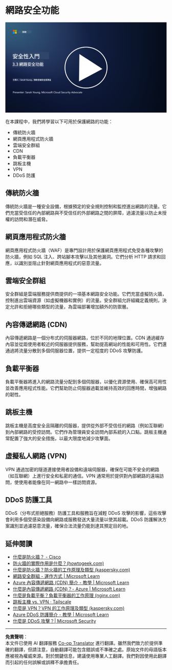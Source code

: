 <!--
CO_OP_TRANSLATOR_METADATA:
{
  "original_hash": "c3aba077bb98eebc925dd58d870229ab",
  "translation_date": "2025-09-03T23:31:55+00:00",
  "source_file": "3.3 Network security capabilities.md",
  "language_code": "mo"
}
-->
# 網路安全功能

[![觀看影片](../../translated_images/3-3_placeholder.1a1265ccd17434df15e62f7e405fd8fc6a956414505c1266772f33d926e17f22.mo.png)](https://learn-video.azurefd.net/vod/player?id=b2a4a548-d129-4add-ba68-eca416ec65bc)

在本課程中，我們將學習以下可用於保護網路的功能：

 - 傳統防火牆
 - 網頁應用程式防火牆
 - 雲端安全群組
 - CDN
 - 負載平衡器
 - 跳板主機
 - VPN
 - DDoS 防護

## 傳統防火牆

傳統防火牆是一種安全設備，根據預定的安全規則控制和監控進出網路的流量。它們充當受信任的內部網路與不受信任的外部網路之間的屏障，過濾流量以防止未授權的訪問和潛在威脅。

## 網頁應用程式防火牆

網頁應用程式防火牆（WAF）是專門設計用於保護網頁應用程式免受各種攻擊的防火牆，例如 SQL 注入、跨站腳本攻擊以及其他漏洞。它們分析 HTTP 請求和回應，以識別並阻止針對網頁應用程式的惡意流量。

## 雲端安全群組

安全群組是雲端服務提供商提供的一項基本網路安全功能。它們充當虛擬防火牆，控制進出雲端資源（如虛擬機器和實例）的流量。安全群組允許組織定義規則，決定允許和拒絕哪些類型的流量，為雲端部署增加額外的防禦層。

## 內容傳遞網路 (CDN)

內容傳遞網路是一個分布式的伺服器網路，位於不同的地理位置。CDN 通過緩存內容並從距使用者較近的伺服器提供服務，幫助提高網站的性能和可用性。它們還通過將流量分散到多個伺服器位置，提供一定程度的 DDoS 攻擊防護。

## 負載平衡器

負載平衡器將進入的網路流量分配到多個伺服器，以優化資源使用、確保高可用性並改善應用程式性能。它們幫助防止伺服器過載並維持高效的回應時間，增強網路的韌性。

## 跳板主機

跳板主機是高度安全且隔離的伺服器，提供從外部不受信任的網路（例如互聯網）到內部網路的受控訪問。它們作為管理員安全訪問內部系統的入口點。跳板主機通常配置了強大的安全措施，以最大限度地減少攻擊面。

## 虛擬私人網路 (VPN)

VPN 通過加密的隧道連接使用者設備和遠端伺服器，確保在可能不安全的網路（如互聯網）上進行安全和私密的通信。VPN 通常用於提供對內部網路的遠端訪問，使使用者能像在同一網路中一樣訪問資源。

## DDoS 防護工具

DDoS（分布式拒絕服務）防護工具和服務旨在減輕 DDoS 攻擊的影響，這些攻擊會利用多個受感染設備向網路或服務發送大量流量以使其超載。DDoS 防護解決方案識別並過濾惡意流量，確保合法流量仍能到達其預定目的地。

## 延伸閱讀

- [什麼是防火牆？ - Cisco](https://www.cisco.com/c/en/us/products/security/firewalls/what-is-a-firewall.html#~types-of-firewalls)
- [防火牆的實際作用是什麼？(howtogeek.com)](https://www.howtogeek.com/144269/htg-explains-what-firewalls-actually-do/)
- [什麼是防火牆？防火牆的工作原理及類型 (kaspersky.com)](https://www.kaspersky.com/resource-center/definitions/firewall)
- [網路安全群組 - 運作方式 | Microsoft Learn](https://learn.microsoft.com/azure/virtual-network/network-security-group-how-it-works)
- [Azure 內容傳遞網路 (CDN) 簡介 - 教學 | Microsoft Learn](https://learn.microsoft.com/training/modules/intro-to-azure-content-delivery-network/?WT.mc_id=academic-96948-sayoung)
- [什麼是內容傳遞網路 (CDN)？- Azure | Microsoft Learn](https://learn.microsoft.com/azure/cdn/cdn-overview?WT.mc_id=academic-96948-sayoung)
- [什麼是負載平衡？負載平衡器的工作原理 (nginx.com)](https://www.nginx.com/resources/glossary/load-balancing/)
- [跳板主機 vs. VPN · Tailscale](https://tailscale.com/learn/bastion-hosts-vs-vpns/)
- [什麼是 VPN？VPN 的工作原理及類型 (kaspersky.com)](https://www.kaspersky.com/resource-center/definitions/what-is-a-vpn)
- [Azure DDoS 防護簡介 - 教學 | Microsoft Learn](https://learn.microsoft.com/training/modules/introduction-azure-ddos-protection/?WT.mc_id=academic-96948-sayoung)
- [什麼是 DDoS 攻擊？| Microsoft Security](https://www.microsoft.com/security/business/security-101/what-is-a-ddos-attack?WT.mc_id=academic-96948-sayoung)

---

**免責聲明**：  
本文件已使用 AI 翻譯服務 [Co-op Translator](https://github.com/Azure/co-op-translator) 進行翻譯。雖然我們致力於提供準確的翻譯，但請注意，自動翻譯可能包含錯誤或不準確之處。原始文件的母語版本應被視為權威來源。對於關鍵信息，建議使用專業人工翻譯。我們對因使用此翻譯而引起的任何誤解或誤釋不承擔責任。
